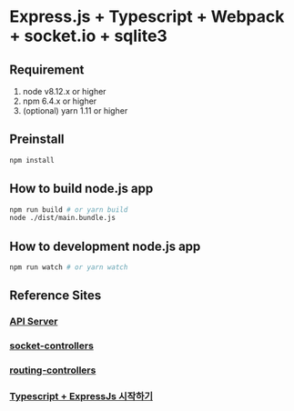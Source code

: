 # Express.js + Typescript + Webpack + socket.io + sqlite3

## Requirement

1. node v8.12.x or higher
2. npm 6.4.x or higher
3. (optional) yarn 1.11 or higher

## Preinstall

```bash
npm install
```

## How to build node.js app

```bash
npm run build # or yarn build
node ./dist/main.bundle.js
```

## How to development node.js app

```bash
npm run watch # or yarn watch
```

## Reference Sites

### [API Server](https://github.com/xmlking/hub/tree/master/server)

### [socket-controllers](https://github.com/typestack/socket-controllers)

### [routing-controllers](https://github.com/typestack/routing-controllers)

### [Typescript + ExpressJs 시작하기](https://mayajuni.github.io/2016/06/30/typescript-express/)
